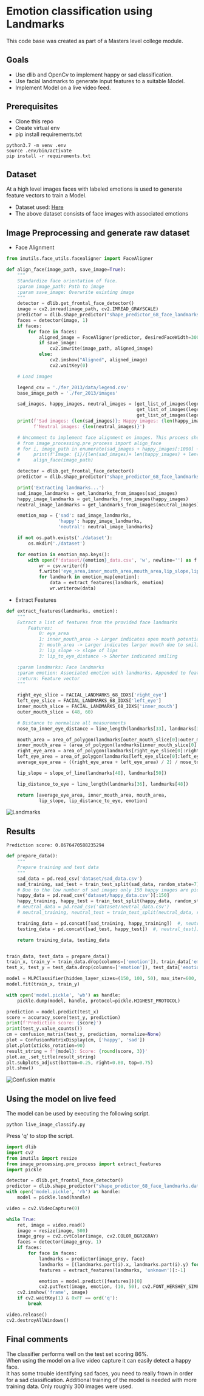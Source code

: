 # Emotion classification using Landmarks

This code base was created as part of a Masters level college module.

## Goals

* Use dlib and OpenCv to implement happy or sad classification.
* Use facial landmarks to generate input features to a suitable Model.
* Implement Model on a live video feed.

## Prerequisites
* Clone this repo
* Create virtual env
* pip install requirements.txt
```commandline
python3.7 -m venv .env
source .env/bin/activate
pip install -r requirements.txt
```

## Dataset

At a high level images faces with labeled emotions is used to generate feature
vectors to train a Model.
* Dataset used: [Here](https://github.com/muxspace/facial_expressions)
* The above dataset consists of face images with associated emotions

## Image Preprocessing and generate raw dataset

* Face Alignment
```python
from imutils.face_utils.facealigner import FaceAligner

def align_face(image_path, save_image=True):
    """
    Standardize face orientation of face.
    :param image_path: Path to image
    :param save_image: Overwrite existing image
    """
    detector = dlib.get_frontal_face_detector()
    image = cv2.imread(image_path, cv2.IMREAD_GRAYSCALE)
    predictor = dlib.shape_predictor("shape_predictor_68_face_landmarks.dat")
    faces = detector(image, 1)
    if faces:
        for face in faces:
            aligned_image = FaceAligner(predictor, desiredFaceWidth=300).align(image, image, face)
            if save_image:
                cv2.imwrite(image_path, aligned_image)
            else:
                cv2.imshow("Aligned", aligned_image)
                cv2.waitKey(0)
``` 

```python
    # Load images

    legend_csv = './fer_2013/data/legend.csv'
    base_image_path = './fer_2013/images'

    sad_images, happy_images, neutral_images = (get_list_of_images(legend_csv, base_image_path, 'sadness'),
                                                get_list_of_images(legend_csv, base_image_path, 'happiness')[:500],
                                                get_list_of_images(legend_csv, base_image_path, 'neutral')[:500])
    print(f'Sad images: {len(sad_images)}; Happy images: {len(happy_images)}, '
          f'Neutral images: {len(neutral_images)}')

    # Uncomment to implement face alignment on images. This process should be a once off and will take several minutes.
    # from image_processing.pre_process import align_face
    # for i, image_path in enumerate(sad_images + happy_images[:1000] + neutral_images[:1000]):
    #     print(f'Image: {i}/{len(sad_images)+ len(happy_images) + len(neutral_images)}')
    #     align_face(image_path)

    detector = dlib.get_frontal_face_detector()
    predictor = dlib.shape_predictor("shape_predictor_68_face_landmarks.dat")

    print('Extracting landmarks...')
    sad_image_landmarks = get_landmarks_from_images(sad_images)
    happy_image_landmarks = get_landmarks_from_images(happy_images)
    neutral_image_landmarks = get_landmarks_from_images(neutral_images)

    emotion_map = {'sad': sad_image_landmarks,
                   'happy': happy_image_landmarks,
                   'neutral': neutral_image_landmarks}

    if not os.path.exists('./dataset'):
        os.mkdir('./dataset')

    for emotion in emotion_map.keys():
        with open(f'dataset/{emotion}_data.csv', 'w', newline='') as f:
            wr = csv.writer(f)
            f.write('eye_area,inner_mouth_area,mouth_area,lip_slope,lip_distance_to_eye,emotion\n')
            for landmark in emotion_map[emotion]:
                data = extract_features(landmark, emotion)
                wr.writerow(data)
```

* Extract Features  
```python
def extract_features(landmarks, emotion):
    """
    Extract a list of features from the provided face landmarks
        Features:
            0: eye_area
            1: inner_mouth_area -> Larger indicates open mouth potentially due to smiling
            2: mouth_area -> Larger indicates larger mouth due to smiling
            3: lip_slope -> slope of lips
            3: lip_to_eye_distance -> Shorter indicated smiling

    :param landmarks: Face landmarks
    :param emotion: Associated emotion with landmarks. Appended to feature list
    :return: Feature vector
    """

    right_eye_slice = FACIAL_LANDMARKS_68_IDXS['right_eye']
    left_eye_slice = FACIAL_LANDMARKS_68_IDXS['left_eye']
    inner_mouth_slice = FACIAL_LANDMARKS_68_IDXS['inner_mouth']
    outer_mouth_slice = (48, 60)

    # Distance to normalize all measurements
    nose_to_inner_eye_distance = line_length(landmarks[33], landmarks[39])

    mouth_area = area_of_polygon(landmarks[outer_mouth_slice[0]:outer_mouth_slice[1]]) / nose_to_inner_eye_distance
    inner_mouth_area = (area_of_polygon(landmarks[inner_mouth_slice[0]:inner_mouth_slice[1]]) or 1) / nose_to_inner_eye_distance
    right_eye_area = area_of_polygon(landmarks[right_eye_slice[0]:right_eye_slice[1]])
    left_eye_area = area_of_polygon(landmarks[left_eye_slice[0]:left_eye_slice[1]])
    average_eye_area = ((right_eye_area + left_eye_area) / 2) / nose_to_inner_eye_distance

    lip_slope = slope_of_line(landmarks[48], landmarks[50])

    lip_distance_to_eye = line_length(landmarks[36], landmarks[48])

    return [average_eye_area, inner_mouth_area, mouth_area,
            lip_slope, lip_distance_to_eye, emotion]
```

![Landmarks](landmark_points.jpg)

## Results
    Prediction score: 0.8676470588235294

```python
def prepare_data():
    """
    Prepare training and test data
    """
    sad_data = pd.read_csv('dataset/sad_data.csv')
    sad_training, sad_test = train_test_split(sad_data, random_state=7)
    # Due to the low number of sad images only 150 happy images are picked
    happy_data = pd.read_csv('dataset/happy_data.csv')[:150]
    happy_training, happy_test = train_test_split(happy_data, random_state=7)
    # neutral_data = pd.read_csv('dataset/neutral_data.csv')
    # neutral_training, neutral_test = train_test_split(neutral_data, random_state=7)

    training_data = pd.concat([sad_training, happy_training])  #, neutral_training])
    testing_data = pd.concat([sad_test, happy_test])  #, neutral_test])

    return training_data, testing_data


train_data, test_data = prepare_data()
train_x, train_y = train_data.drop(columns=['emotion']), train_data['emotion']
test_x, test_y = test_data.drop(columns=['emotion']), test_data['emotion']

model = MLPClassifier(hidden_layer_sizes=(150, 100, 50), max_iter=600, random_state=7)
model.fit(train_x, train_y)

with open('model.pickle', 'wb') as handle:
    pickle.dump(model, handle, protocol=pickle.HIGHEST_PROTOCOL)

prediction = model.predict(test_x)
score = accuracy_score(test_y, prediction)
print(f'Prediction score: {score}')
print(test_y.value_counts())
cm = confusion_matrix(test_y, prediction, normalize=None)
plot = ConfusionMatrixDisplay(cm, ['happy', 'sad'])
plot.plot(xticks_rotation=90)
result_string = f'{model}: Score: {round(score, 3)}'
plot.ax_.set_title(result_string)
plt.subplots_adjust(bottom=0.25, right=0.80, top=0.75)
plt.show()
```

![Confusion matrix](cm.png)

## Using the model on live feed

The model can be used by executing the following script.
```commandline
python live_image_classify.py
```

Press 'q' to stop the script.

```python
import dlib
import cv2
from imutils import resize
from image_processing.pre_process import extract_features
import pickle

detector = dlib.get_frontal_face_detector()
predictor = dlib.shape_predictor("shape_predictor_68_face_landmarks.dat")
with open('model.pickle', 'rb') as handle:
    model = pickle.load(handle)

video = cv2.VideoCapture(0)

while True:
    ret, image = video.read()
    image = resize(image, 500)
    image_grey = cv2.cvtColor(image, cv2.COLOR_BGR2GRAY)
    faces = detector(image_grey, 1)
    if faces:
        for face in faces:
            landmarks = predictor(image_grey, face)
            landmarks = [(landmarks.part(i).x, landmarks.part(i).y) for i in range(68)]
            features = extract_features(landmarks, 'unknown')[:-1]

            emotion = model.predict([features])[0]
            cv2.putText(image, emotion, (10, 50), cv2.FONT_HERSHEY_SIMPLEX, 1, (0, 255, 0), 1, cv2.LINE_AA)
    cv2.imshow('frame', image)
    if cv2.waitKey(1) & 0xFF == ord('q'):
        break

video.release()
cv2.destroyAllWindows()

```

## Final comments
The classifier performs well on the test set scoring 86%.  
When using the model on a live video capture it can easily detect a happy face.  
It has some trouble identifying sad faces, you need to really frown in order for a sad classification.
Additional training of the model is needed with more training data. Only roughly 300 images were used.
